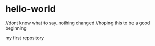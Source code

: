 # hello-world
//dont know what to say..nothing changed
//hoping this to be a good beginning


my first repository
